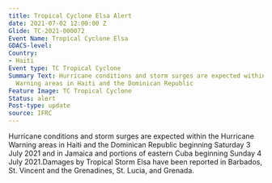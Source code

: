 ```yaml
---
title: Tropical Cyclone Elsa Alert
date: 2021-07-02 12:00:00 Z
Glide: TC-2021-000072
Event Name: Tropical Cyclone Elsa
GDACS-level: 
Country:
- Haiti
Event type: TC Tropical Cyclone
Summary Text: Hurricane conditions and storm surges are expected within the Hurricane
  Warning areas in Haiti and the Dominican Republic
Feature Image: TC Tropical Cyclone
Status: alert
Post-type: update
source: IFRC
---
```


Hurricane conditions and storm surges are expected within the Hurricane Warning areas in Haiti and the Dominican Republic beginning Saturday 3 July 2021 and in Jamaica and portions of eastern Cuba beginning Sunday 4 July 2021.Damages by Tropical Storm Elsa have been reported in Barbados, St. Vincent and the Grenadines, St. Lucia, and Grenada.
